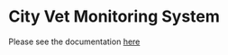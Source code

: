 # City Vet Monitoring System
  

Please see the documentation [here](https://github.com/johncris09/scholarship)